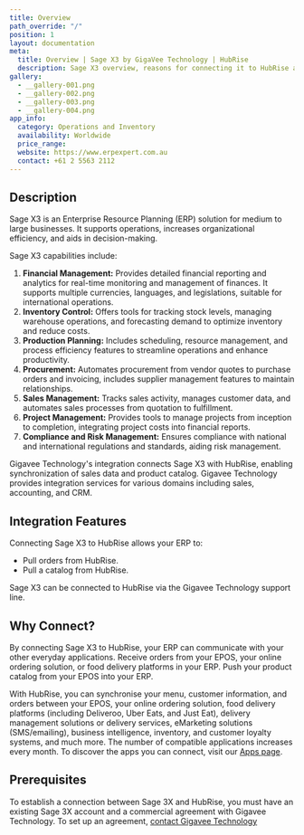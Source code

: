 ```yaml
---
title: Overview
path_override: "/"
position: 1
layout: documentation
meta:
  title: Overview | Sage X3 by GigaVee Technology | HubRise
  description: Sage X3 overview, reasons for connecting it to HubRise and summary of integrated features. Synchronise data between your ERP, your EPOS and your other apps.
gallery:
  - __gallery-001.png
  - __gallery-002.png
  - __gallery-003.png
  - __gallery-004.png
app_info:
  category: Operations and Inventory
  availability: Worldwide
  price_range:
  website: https://www.erpexpert.com.au
  contact: +61 2 5563 2112
---
```


## Description

Sage X3 is an Enterprise Resource Planning (ERP) solution for medium to large businesses. It supports operations, increases organizational efficiency, and aids in decision-making.

Sage X3 capabilities include:

1. **Financial Management:** Provides detailed financial reporting and analytics for real-time monitoring and management of finances. It supports multiple currencies, languages, and legislations, suitable for international operations.
2. **Inventory Control:** Offers tools for tracking stock levels, managing warehouse operations, and forecasting demand to optimize inventory and reduce costs.
3. **Production Planning:** Includes scheduling, resource management, and process efficiency features to streamline operations and enhance productivity.
4. **Procurement:** Automates procurement from vendor quotes to purchase orders and invoicing, includes supplier management features to maintain relationships.
5. **Sales Management:** Tracks sales activity, manages customer data, and automates sales processes from quotation to fulfillment.
6. **Project Management:** Provides tools to manage projects from inception to completion, integrating project costs into financial reports.
7. **Compliance and Risk Management:** Ensures compliance with national and international regulations and standards, aiding risk management.

Gigavee Technology's integration connects Sage X3 with HubRise, enabling synchronization of sales data and product catalog. Gigavee Technology provides integration services for various domains including sales, accounting, and CRM.

## Integration Features

Connecting Sage X3 to HubRise allows your ERP to:

- Pull orders from HubRise.
- Pull a catalog from HubRise.

Sage X3 can be connected to HubRise via the Gigavee Technology support line.

## Why Connect?

By connecting Sage X3 to HubRise, your ERP can communicate with your other everyday applications. Receive orders from your EPOS, your online ordering solution, or food delivery platforms in your ERP. Push your product catalog from your EPOS into your ERP.

With HubRise, you can synchronise your menu, customer information, and orders between your EPOS, your online ordering solution, food delivery platforms (including Deliveroo, Uber Eats, and Just Eat), delivery management solutions or delivery services, eMarketing solutions (SMS/emailing), business intelligence, inventory, and customer loyalty systems, and much more. The number of compatible applications increases every month. To discover the apps you can connect, visit our [Apps page](/apps).

## Prerequisites

To establish a connection between Sage 3X and HubRise, you must have an existing Sage 3X account and a commercial agreement with Gigavee Technology. To set up an agreement, [contact Gigavee Technology](/apps/sage-x3/connect-hubrise#contact)
